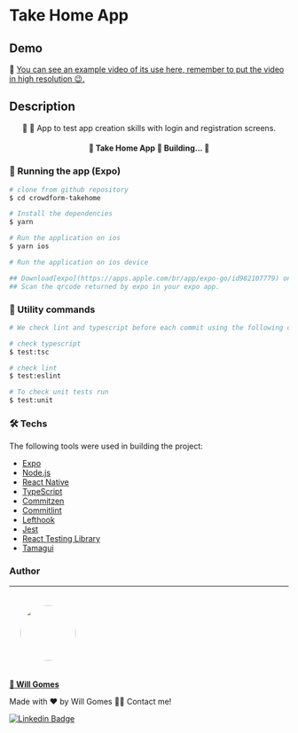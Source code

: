 # Take Home App

## Demo

🎥 [You can see an example video of its use here, remember to put the video in high resolution 😉.](https://youtu.be/R7jdTD604Zc?si=7TMxXsiNfF-YgYMm)

## Description

<p align="center">🔐 📱 App to test app creation skills with login and registration screens.</p>

<h4 align="center"> 
	🚧  Take Home App 🚀 Building...  🚧
</h4>

### 📱 Running the app (Expo)

```bash
# clone from github repository
$ cd crowdform-takehome

# Install the dependencies
$ yarn

# Run the application on ios
$ yarn ios

# Run the application on ios device

## Download[expo](https://apps.apple.com/br/app/expo-go/id982107779) on your ios device.
## Scan the qrcode returned by expo in your expo app.
```

### 📱 Utility commands

```bash
# We check lint and typescript before each commit using the following commands

# check typescript
$ test:tsc

# check lint
$ test:eslint

# To check unit tests run
$ test:unit
```

### 🛠 Techs

The following tools were used in building the project:

- [Expo](https://expo.io/)
- [Node.js](https://nodejs.org/en/)
- [React Native](https://reactnative.dev/)
- [TypeScript](https://www.typescriptlang.org/)
- [Commitzen](https://github.com/commitizen/cz-cli)
- [Commitlint](https://github.com/conventional-changelog/commitlint)
- [Lefthook](https://github.com/evilmartians/lefthook)
- [Jest](https://jestjs.io/)
- [React Testing Library](https://testing-library.com/docs/react-native-testing-library/intro)
- [Tamagui](https://tamagui.dev/)

### Author

---

<a href="https://github.com/w1ll-dev">
   <img style="border-radius: 50%; margin: 20px" src="https://github.com/w1ll-dev.png" width="100px;" alt=""/>
   <br />
   <p><b>🚀 Will Gomes</b></p>
</a>

Made with ❤️ by Will Gomes 👋🏽 Contact me!

[![Linkedin Badge](https://img.shields.io/badge/LinkedIn-0077B5?style=for-the-badge&logo=linkedin&logoColor=white)](https://www.linkedin.com/in/will-marcio/)
